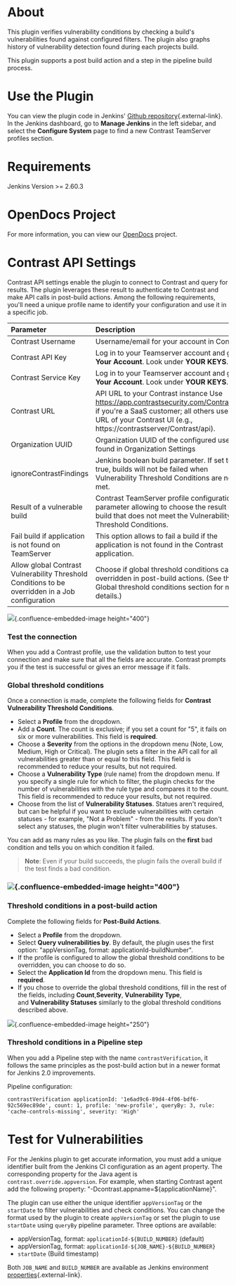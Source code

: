 # About

This plugin verifies vulnerability conditions by checking a build's
vulnerabilities found against configured filters. The plugin also graphs
history of vulnerability detection found during each projects build.

This plugin supports a post build action and a step in the pipeline
build process.

# Use the Plugin

You can view the plugin code in Jenkins' [Github
repository](https://github.com/jenkinsci/contrast-continuous-application-security-plugin){.external-link}.
In the Jenkins dashboard, go to **Manage Jenkins** in the left sidebar,
and select the **Configure System** page to find a new Contrast
TeamServer profiles section.

# Requirements

Jenkins Version >= 2.60.3

# OpenDocs Project

For more information, you can view our [OpenDocs](https://docs.contrastsecurity.com/tools-ci.html#jenkins) project.

# Contrast API Settings

Contrast API settings enable the plugin to connect to Contrast and query
for results. The plugin leverages these result to authenticate to
Contrast and make API calls in post-build actions. Among the following
requirements, you'll need a unique profile name to identify your
configuration and use it in a specific job.

|**Parameter** | **Description** | **Since** |
|:-------------|:----------------|:----------|
| Contrast Username | Username/email for your account in Contrast | |
| Contrast API Key | Log in to your Teamserver account and go to **Your Account**. Look under **YOUR KEYS**. | |
| Contrast Service Key | Log in to your Teamserver account and go to **Your Account**. Look under **YOUR KEYS**. | |
| Contrast URL | API URL to your Contrast instance Use https://app.contrastsecurity.com/Contrast/api if you're a SaaS customer; all others use the URL of your Contrast UI (e.g., https://contrastserver/Contrast/api). | |
| Organization UUID | Organization UUID of the configured user found in Organization Settings | |
| ignoreContrastFindings | Jenkins boolean build parameter. If set to true, builds will not be failed when Vulnerability Threshold Conditions are not met. | 2.3 |
| Result of a vulnerable build | Contrast TeamServer profile configuration parameter allowing to choose the result of a build that does not meet the Vulnerability Threshold Conditions. | 2.3 |
| Fail build if application is not found on TeamServer | This option allows to fail a build if the application is not found in the Contrast application. | 2.4 |
| Allow global Contrast Vulnerability Threshold Conditions to be overridden in a Job configuration | Choose if global threshold conditions can be overridden in post-build actions. (See the Global threshold conditions section for more details.) | 2.5 |

![](https://wiki.jenkins.io/download/attachments/99058675/Jenkins_ts_profile.png?version=2&modificationDate=1534378875000&api=v2){.confluence-embedded-image
height="400"}

  

### Test the connection

When you add a Contrast profile, use the validation button to test your
connection and make sure that all the fields are accurate. Contrast
prompts you if the test is successful or gives an error message if it
fails.

### Global threshold conditions

Once a connection is made, complete the following fields for **Contrast
Vulnerability Threshold Conditions**.

-   Select a **Profile** from the dropdown.
-   Add a **Count**. The count is exclusive; if you set a count for "5",
    it fails on six or more vulnerabilities. This field is **required**.
-   Choose a **Severity** from the options in the dropdown menu (Note,
    Low, Medium, High or Critical). The plugin sets a filter in the API
    call for all vulnerabilities greater than or equal to this field.
    This field is recommended to reduce your results, but not required. 
-   Choose a **Vulnerability Type** (rule name) from the dropdown menu.
    If you specify a single rule for which to filter, the plugin checks
    for the number of vulnerabilities with the rule type and compares it
    to the count. This field is recommended to reduce your results, but
    not required. 
-   Choose from the list of **Vulnerability Statuses**. Statues aren't
    required, but can be helpful if you want to exclude vulnerabilities
    with certain statuses - for example, "Not a Problem" - from the
    results. If you don't select any statuses, the plugin won't filter
    vulnerabilities by statuses.

You can add as many rules as you like. The plugin fails on
the **first** bad condition and tells you on which condition it failed.

> **Note**: Even if your build succeeds, the plugin fails the overall
> build if the test finds a bad condition.

### ![](https://wiki.jenkins.io/download/attachments/99058675/Jenkins_global_threshold_condition.png?version=1&modificationDate=1534380027000&api=v2){.confluence-embedded-image height="400"}

  

### Threshold conditions in a post-build action

Complete the following fields for **Post-Build Actions**.

-   Select a **Profile** from the dropdown.
-   Select **Query vulnerabilities by**. By default, the plugin uses the
    first option: "appVersionTag, format: applicationId-buildNumber".
-   If the profile is configured to allow the global threshold
    conditions to be overridden, you can choose to do so.
-   Select the **Application Id** from the dropdown menu. This field is
    **required**.
-   If you chose to override the global threshold conditions, fill in
    the rest of the fields,
    including **Count**,**Severity**, **Vulnerability Type**,
    and **Vulnerability Statuses** similarly to the global threshold
    conditions described above.

![](https://wiki.jenkins.io/download/attachments/99058675/Jenkins_threshold_condition.png?version=4&modificationDate=1539121408000&api=v2){.confluence-embedded-image
height="250"}

### Threshold conditions in a Pipeline step

When you add a Pipeline step with the name `contrastVerification`, it
follows the same principles as the post-build action but in a newer
format for Jenkins 2.0 improvements.

Pipeline configuration:

    contrastVerification applicationId: '1e6ad9c6-89d4-4f06-bdf6-92c569ec89de', count: 1, profile: 'new-profile', queryBy: 3, rule: 'cache-controls-missing', severity: 'High'

# Test for Vulnerabilities

For the Jenkins plugin to get accurate information, you must add a
unique identifier built from the Jenkins CI configuration as an agent
property. The corresponding property for the Java agent is
`contrast.override.appversion`. For example, when starting Contrast
agent add the following property:
"-Dcontrast.appname=${applicationName}".

The plugin can use either the unique identifier `appVersionTag` or the
`startDate` to filter vulnerabilities and check conditions. You can
change the format used by the plugin to create `appVersionTag` or set
the plugin to use `startDate` using `queryBy` pipeline parameter. Three
options are available:  

-   appVersionTag, format: `applicationId-${BUILD_NUMBER}` (default)
-   appVersionTag, format: `applicationId-${JOB_NAME}-${BUILD_NUMBER}`
-   `startDate` (Build timestamp)

Both `JOB_NAME` and `BUILD_NUMBER` are available as Jenkins environment
[properties](https://wiki.jenkins-ci.org/display/JENKINS/Building+a+software+project){.external-link}.